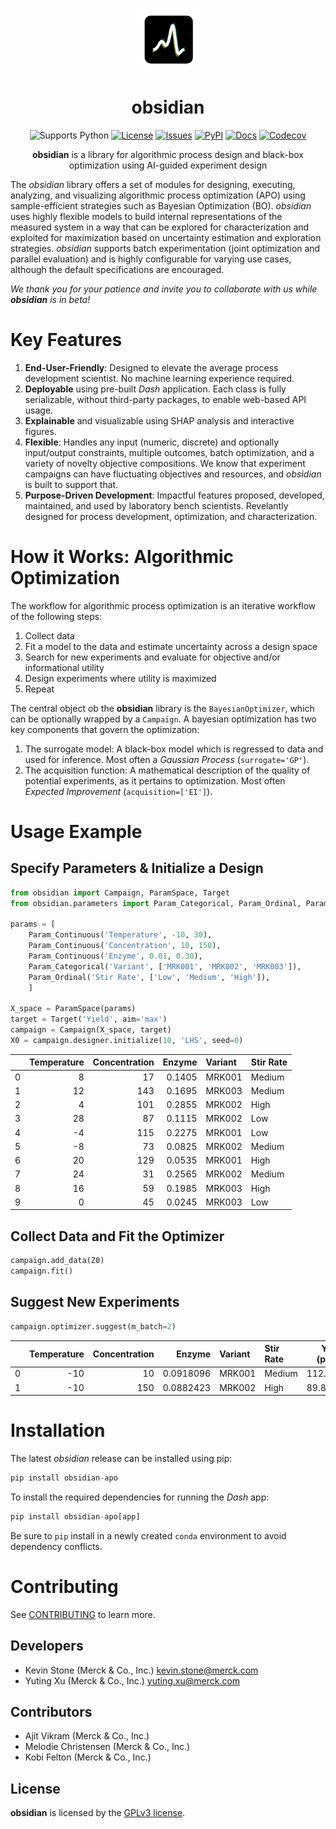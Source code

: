 <!---
obsidian
ReadMe
-->

<p align="center">
  <img src="https://github.com/MSDLLCpapers/obsidian/blob/main/docs/_static/obsidian_logo.svg?raw=true" width="100" alt = "obsidian logo">
</p>


<div align="center">

# obsidian

![Supports Python](https://img.shields.io/badge/Python-3.10-teal)
[![License](https://img.shields.io/badge/license-GPLv3-teal.svg)](https://github.com/MSDLLCpapers/obsidian/blob/main/LICENSE)
[![Issues](https://img.shields.io/github/issues/msdllcpapers/obsidian?color=teal)](https://github.com/MSDLLCpapers/obsidian/issues)
[![PyPI](https://img.shields.io/pypi/v/obsidian-apo.svg?color=teal)](https://pypi.org/project/obsidian-apo/)
[![Docs](https://img.shields.io/badge/read-docs-teal)](https://obsidian-apo.readthedocs.io/en/latest/index.html)
[![Codecov](https://img.shields.io/codecov/c/github/kstone40/obsidian?color=teal)](https://codecov.io/github/kstone40/obsidian)

__obsidian__ is a library for algorithmic process design and black-box optimization using AI-guided experiment design


</div>


The _obsidian_ library offers a set of modules for designing, executing, analyzing, and visualizing algorithmic process optimization (APO) using sample-efficient strategies such as Bayesian Optimization (BO). _obsidian_ uses highly flexible models to build internal representations of the measured system in a way that can be explored for characterization and exploited for maximization based on uncertainty estimation and exploration strategies. _obsidian_ supports batch experimentation (joint optimization and parallel evaluation) and is highly configurable for varying use cases, although the default specifications are encouraged.

_We thank you for your patience and invite you to collaborate with us while __obsidian__ is in beta!_

 # Key Features

 1. __End-User-Friendly__: Designed to elevate the average process development scientist. No machine learning experience required.
 2. __Deployable__ using pre-built _Dash_ application. Each class is fully serializable, without third-party packages, to enable web-based API usage. 
 3. __Explainable__ and visualizable using SHAP analysis and interactive figures.
 5. __Flexible__: Handles any input (numeric, discrete) and optionally input/output constraints, multiple outcomes, batch optimization, and a variety of novelty objective compositions. We know that experiment campaigns can have fluctuating objectives and resources, and _obsidian_ is built to support that.
 6. __Purpose-Driven Development__: Impactful features proposed, developed, maintained, and used by laboratory bench scientists. Revelantly designed for process development, optimization, and characterization.

# How it Works: Algorithmic Optimization
The workflow for algorithmic process optimization is an iterative workflow of the following steps:

1. Collect data
2. Fit a model to the data and estimate uncertainty across a design space
3. Search for new experiments and evaluate for objective and/or informational utility
4. Design experiments where utility is maximized
5. Repeat

The central object ob the __obsidian__ library is the `BayesianOptimizer`, which can be optionally wrapped by a `Campaign`. A bayesian optimization has two key components that govern the optimization:
1. The surrogate model: A black-box model which is regressed to data and used for inference. Most often a _Gaussian Process_ (`surrogate='GP'`).
2. The acquisition function: A mathematical description of the quality of potential experiments, as it pertains to optimization. Most often _Expected Improvement_ (`acquisition=['EI']`).

# Usage Example

## Specify Parameters & Initialize a Design

```python
from obsidian import Campaign, ParamSpace, Target
from obsidian.parameters import Param_Categorical, Param_Ordinal, Param_Continuous

params = [
    Param_Continuous('Temperature', -10, 30),
    Param_Continuous('Concentration', 10, 150),
    Param_Continuous('Enzyme', 0.01, 0.30),
    Param_Categorical('Variant', ['MRK001', 'MRK002', 'MRK003']),
    Param_Ordinal('Stir Rate', ['Low', 'Medium', 'High']),
    ]

X_space = ParamSpace(params)
target = Target('Yield', aim='max')
campaign = Campaign(X_space, target)
X0 = campaign.designer.initialize(10, 'LHS', seed=0)
```

|    |   Temperature |   Concentration |   Enzyme | Variant   | Stir Rate   |
|---:|--------------:|----------------:|---------:|:----------|:------------|
|  0 |             8 |              17 |   0.1405 | MRK001    | Medium      |
|  1 |            12 |             143 |   0.1695 | MRK003    | Medium      |
|  2 |             4 |             101 |   0.2855 | MRK002    | High        |
|  3 |            28 |              87 |   0.1115 | MRK002    | Low         |
|  4 |            -4 |             115 |   0.2275 | MRK001    | Low         |
|  5 |            -8 |              73 |   0.0825 | MRK002    | Medium      |
|  6 |            20 |             129 |   0.0535 | MRK001    | High        |
|  7 |            24 |              31 |   0.2565 | MRK002    | Medium      |
|  8 |            16 |              59 |   0.1985 | MRK003    | High        |
|  9 |             0 |              45 |   0.0245 | MRK003    | Low         |


## Collect Data and Fit the Optimizer

```python
campaign.add_data(Z0)
campaign.fit()
```

## Suggest New Experiments

```python
campaign.optimizer.suggest(m_batch=2)
```

|    |   Temperature |   Concentration |    Enzyme | Variant   | Stir Rate   |   Yield (pred) |   Yield lb |   Yield ub | aq Method   |   aq Value |
|---:|--------------:|----------------:|----------:|:----------|:------------|---------------:|-----------:|-----------:|:------------|-----------:|
|  0 |           -10 |              10 | 0.0918096 | MRK001    | Medium      |       112.497  |   102.558  |   122.436  | EI          |   0.848569 |
|  1 |           -10 |             150 | 0.0882423 | MRK002    | High        |        89.8334 |    79.8589 |    99.8079 | EI          |   0.870511 |

# Installation

The latest _obsidian_ release can be installed using pip:

```python
pip install obsidian-apo
```

To install the required dependencies for running the _Dash_ app:
```python
pip install obsidian-apo[app]
```

Be sure to `pip` install in a newly created `conda` environment to avoid dependency conflicts.

# Contributing

See [CONTRIBUTING](https://github.com/MSDLLCpapers/obsidian/blob/main/CONTRIBUTING.md) to learn more.

## Developers

- Kevin Stone (Merck & Co., Inc.) [kevin.stone@merck.com](mailto:kevin.stone@merck.com)
- Yuting Xu (Merck & Co., Inc.) [yuting.xu@merck.com](mailto:yuting.xu@merck.com)

## Contributors

- Ajit Vikram (Merck & Co., Inc.)
- Melodie Christensen (Merck & Co., Inc.)
- Kobi Felton (Merck & Co., Inc.)

## License
__obsidian__ is licensed by the [GPLv3 license](https://github.com/MSDLLCpapers/obsidian/blob/main/LICENSE).
